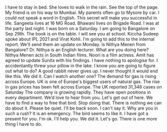 I have to stay in bed.
She loves to walk in the rain.
See the top of the page.
My friend is on his way to Mumbai.
My parents often go to Mysore by car.
I could not speak a word in English.
This secret will make you successful in life.
Sangeeta lives at 16 MG Road.
Bhawani lives on Brigade Road.
I was at the party last night.
I was born on a Saturday.
I am going to Bangalore on Sep 29th.
The book is on the table.
I will see you at school.
Kiccha Sudeep spoke about IPL 2021 and Virat Kohli.
I'm going to add this to the internal report.
We'll send them an update on Monday.
Is Nithya Menen from Bangalore?
Dr. Nithya is an English lecturer.
What are you doing here?
Nithya Menen acts in South Indian films.
Noori is a film actress.
Amit has agreed to update Sunita with his findings.
I have nothing to apologise for.
I accidentantly threw your pillow in the lake.
I know you are going to figure out what to do?
A good rabbit never gives up.
I never thought it would end like this.
We did it.
Can I watch another one?
The demand for gas is rising across Europe.
UK is one of Europe's biggest users of natural gas.
The rise in gas prices has been felt across Europe.
The UK reported 31,348 cases on Saturday
The company is growing rapidly. 
They have open positions in every department.
We’d love to hear from you.
Let's get out of here.
We have to find a way to free that bird.
Stop doing that.
There is nothing we can do about it.
Please be quiet.
I'll be back soon.
I can't say it.
Why are you in such a rush?
It is an emergency.
The bird seems to like it.
I have got a present for you.
I'm ok.
I'll help you.
We did it.
Let's go.
There is one more thing I have to do.
